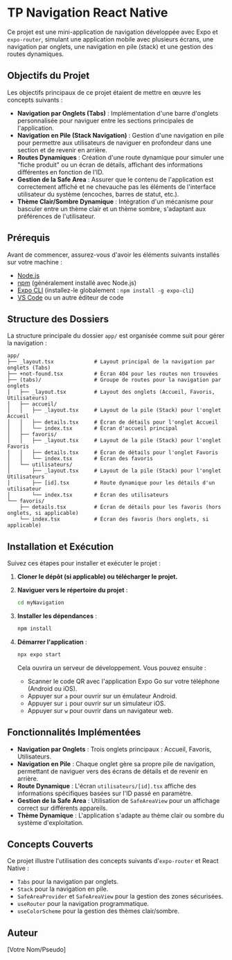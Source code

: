 # TP Navigation React Native

Ce projet est une mini-application de navigation développée avec Expo et `expo-router`, simulant une application mobile avec plusieurs écrans, une navigation par onglets, une navigation en pile (stack) et une gestion des routes dynamiques.

## Objectifs du Projet

Les objectifs principaux de ce projet étaient de mettre en œuvre les concepts suivants :

*   **Navigation par Onglets (Tabs)** : Implémentation d'une barre d'onglets personnalisée pour naviguer entre les sections principales de l'application.
*   **Navigation en Pile (Stack Navigation)** : Gestion d'une navigation en pile pour permettre aux utilisateurs de naviguer en profondeur dans une section et de revenir en arrière.
*   **Routes Dynamiques** : Création d'une route dynamique pour simuler une "fiche produit" ou un écran de détails, affichant des informations différentes en fonction de l'ID.
*   **Gestion de la Safe Area** : Assurer que le contenu de l'application est correctement affiché et ne chevauche pas les éléments de l'interface utilisateur du système (encoches, barres de statut, etc.).
*   **Thème Clair/Sombre Dynamique** : Intégration d'un mécanisme pour basculer entre un thème clair et un thème sombre, s'adaptant aux préférences de l'utilisateur.

## Prérequis

Avant de commencer, assurez-vous d'avoir les éléments suivants installés sur votre machine :

*   [Node.js](https://nodejs.org/)
*   [npm](https://www.npmjs.com/) (généralement installé avec Node.js)
*   [Expo CLI](https://docs.expo.dev/get-started/installation/) (installez-le globalement : `npm install -g expo-cli`)
*   [VS Code](https://code.visualstudio.com/) ou un autre éditeur de code

## Structure des Dossiers

La structure principale du dossier `app/` est organisée comme suit pour gérer la navigation :

```
app/
├── _layout.tsx             # Layout principal de la navigation par onglets (Tabs)
├── +not-found.tsx          # Écran 404 pour les routes non trouvées
├── (tabs)/                 # Groupe de routes pour la navigation par onglets
│   ├── _layout.tsx         # Layout des onglets (Accueil, Favoris, Utilisateurs)
│   ├── accueil/
│   │   ├── _layout.tsx     # Layout de la pile (Stack) pour l'onglet Accueil
│   │   ├── details.tsx     # Écran de détails pour l'onglet Accueil
│   │   └── index.tsx       # Écran d'accueil principal
│   ├── favoris/
│   │   ├── _layout.tsx     # Layout de la pile (Stack) pour l'onglet Favoris
│   │   ├── details.tsx     # Écran de détails pour l'onglet Favoris
│   │   └── index.tsx       # Écran des favoris
│   └── utilisateurs/
│       ├── _layout.tsx     # Layout de la pile (Stack) pour l'onglet Utilisateurs
│       ├── [id].tsx        # Route dynamique pour les détails d'un utilisateur
│       └── index.tsx       # Écran des utilisateurs
└── favoris/
    ├── details.tsx         # Écran de détails pour les favoris (hors onglets, si applicable)
    └── index.tsx           # Écran des favoris (hors onglets, si applicable)
```

## Installation et Exécution

Suivez ces étapes pour installer et exécuter le projet :

1.  **Cloner le dépôt (si applicable) ou télécharger le projet.**

2.  **Naviguer vers le répertoire du projet** :
    ```bash
    cd myNavigation
    ```

3.  **Installer les dépendances** :
    ```bash
    npm install
    ```

4.  **Démarrer l'application** :
    ```bash
    npx expo start
    ```

    Cela ouvrira un serveur de développement. Vous pouvez ensuite :
    *   Scanner le code QR avec l'application Expo Go sur votre téléphone (Android ou iOS).
    *   Appuyer sur `a` pour ouvrir sur un émulateur Android.
    *   Appuyer sur `i` pour ouvrir sur un simulateur iOS.
    *   Appuyer sur `w` pour ouvrir dans un navigateur web.

## Fonctionnalités Implémentées

*   **Navigation par Onglets** : Trois onglets principaux : Accueil, Favoris, Utilisateurs.
*   **Navigation en Pile** : Chaque onglet gère sa propre pile de navigation, permettant de naviguer vers des écrans de détails et de revenir en arrière.
*   **Route Dynamique** : L'écran `utilisateurs/[id].tsx` affiche des informations spécifiques basées sur l'ID passé en paramètre.
*   **Gestion de la Safe Area** : Utilisation de `SafeAreaView` pour un affichage correct sur différents appareils.
*   **Thème Dynamique** : L'application s'adapte au thème clair ou sombre du système d'exploitation.

## Concepts Couverts

Ce projet illustre l'utilisation des concepts suivants d'`expo-router` et React Native :

*   `Tabs` pour la navigation par onglets.
*   `Stack` pour la navigation en pile.
*   `SafeAreaProvider` et `SafeAreaView` pour la gestion des zones sécurisées.
*   `useRouter` pour la navigation programmatique.
*   `useColorScheme` pour la gestion des thèmes clair/sombre.

## Auteur

[Votre Nom/Pseudo]
